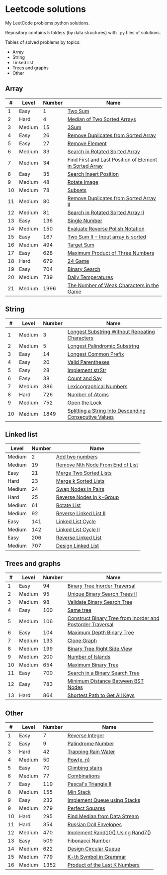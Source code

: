 # Leetcode solutions
My LeetCode problems python solutions.

Repository contains 5 folders (by data structures)
with `.py` files of solutions.

Tables of solved problems by topics:
- Array
- String
- Linked list
- Trees and graphs
- Other
 
## Array

| #   | Level  | Number | Name                                                                                                                                                                                           |
|-----|--------|--------|------------------------------------------------------------------------------------------------------------------------------------------------------------------------------------------------|
| 1   | Easy   | 1      | [Two Sum](https://github.com/mike-chesnokov/leetcode/blob/master/array/easy/0001_two_sum.py)                                                                                                   |
| 2   | Hard   | 4      | [Median of Two Sorted Arrays](https://github.com/mike-chesnokov/leetcode/blob/master/array/hard/0004_median_of_two_sorted_arrays.py)                                                           |
| 3   | Medium | 15     | [3Sum](https://github.com/mike-chesnokov/leetcode/blob/master/array/medium/0015_3sum.py)                                                                                                       |
| 4   | Easy   | 26     | [Remove Duplicates from Sorted Array](https://github.com/mike-chesnokov/leetcode/blob/master/array/easy/0026_remove_duplicates_from_sorted_array.py)                                           |
| 5   | Easy   | 27     | [Remove Element](https://github.com/mike-chesnokov/leetcode/blob/master/array/easy/0027_remove_element.py)                                                                                     |
| 6   | Medium | 33     | [Search in Rotated Sorted Array](https://github.com/mike-chesnokov/leetcode/blob/master/array/medium/0033_search_in_rotated_sorted_array.py)                                                   |
| 7   | Medium | 34     | [Find First and Last Position of Element in Sorted Array](https://github.com/mike-chesnokov/leetcode/blob/master/array/medium/0034_find_first_and_last_position_of_element_in_sorted_array.py) |
| 8   | Easy   | 35     | [Search Insert Position](https://github.com/mike-chesnokov/leetcode/blob/master/array/easy/0035_search_insert_position.py)                                                                     |
| 9   | Medium | 48     | [Rotate Image](https://github.com/mike-chesnokov/leetcode/blob/master/array/medium/0048_rotate_image.py)                                                                                       |
| 10  | Medium | 78     | [Subsets](https://github.com/mike-chesnokov/leetcode/blob/master/array/medium/0078_subsets.py)                                                                                                 |
| 11  | Medium | 80     | [Remove Duplicates from Sorted Array II](https://github.com/mike-chesnokov/leetcode/blob/master/array/medium/0080_remove_duplicates_from_sorted_array_ii.py)                                   |
| 12  | Medium | 81     | [Search in Rotated Sorted Array II](https://github.com/mike-chesnokov/leetcode/blob/master/array/medium/0081_search_in_rotated_sorted_array_ii.py)                                             |
| 13  | Easy   | 136    | [Single Number](https://github.com/mike-chesnokov/leetcode/blob/master/array/easy/0136_single_number.py)                                                                                       |
| 14  | Medium | 150    | [Evaluate Reverse Polish Notation](https://github.com/mike-chesnokov/leetcode/blob/master/array/medium/0150_evaluate_reverse_polish_notation.py)                                               |
| 15  | Easy   | 167    | [Two Sum II - Input array is sorted](https://github.com/mike-chesnokov/leetcode/blob/master/array/easy/0167_two_sum_ii_input_array_is_sorted.py)                                               |
| 16  | Medium | 494    | [Target Sum](https://github.com/mike-chesnokov/leetcode/blob/master/array/medium/0494_target_sum.py)                                                                                           |
| 17  | Easy   | 628    | [Maximum Product of Three Numbers](https://github.com/mike-chesnokov/leetcode/blob/master/array/easy/0628_max_product_3_nums.py)                                                               |
| 18  | Hard   | 679    | [24 Game](https://github.com/mike-chesnokov/leetcode/blob/master/array/hard/0679_24_game.py)                                                                                                   |  
| 19  | Easy   | 704    | [Binary Search](https://github.com/mike-chesnokov/leetcode/blob/master/array/easy/0704_binary_search.py)                                                                                       |
| 20  | Medium | 739    | [Daily Temperatures](https://github.com/mike-chesnokov/leetcode/blob/master/array/medium/0739_daily_temperatures.py)                                                                           |
| 21  | Medium | 1996   | [The Number of Weak Characters in the Game](https://github.com/mike-chesnokov/leetcode/blob/master/array/medium/1996_num_weak_characters_in_the_game.py)                                       |

## String

| #   | Level  | Number | Name                                                                                                                                                                             |
|-----|--------|--------|----------------------------------------------------------------------------------------------------------------------------------------------------------------------------------|
| 1   | Medium | 3      | [Longest Substring Without Repeating Characters](https://github.com/mike-chesnokov/leetcode/blob/master/string/medium/0003_longest_substring_without_repeating_characters.py)    |
| 2   | Medium | 5      | [Longest Palindromic Substring](https://github.com/mike-chesnokov/leetcode/blob/master/string/medium/0005_longest_palindromic_substring.py)                                      |
| 3   | Easy   | 14     | [Longest Common Prefix](https://github.com/mike-chesnokov/leetcode/blob/master/string/easy/0014_longest_common_prefix.py)                                                        |
| 4   | Easy   | 20     | [Valid Parentheses](https://github.com/mike-chesnokov/leetcode/blob/master/string/easy/0020_valid_parentheses.py)                                                                |
| 5   | Easy   | 28     | [Implement strStr](https://github.com/mike-chesnokov/leetcode/blob/master/string/easy/0028_implement_strstr.py)                                                                  |
| 6   | Easy   | 38     | [Count and Say](https://github.com/mike-chesnokov/leetcode/blob/master/string/easy/0038_count_and_say.py)                                                                        |
| 7   | Medium | 386    | [Lexicographical Numbers](https://github.com/mike-chesnokov/leetcode/blob/master/string/medium/0386_lexicographical_numbers.py)                                                  |
| 8   | Hard   | 726    | [Number of Atoms](https://github.com/mike-chesnokov/leetcode/blob/master/string/hard/0726_number_of_atoms.py)                                                                    |
| 9   | Medium | 752    | [Open the Lock](https://github.com/mike-chesnokov/leetcode/blob/master/string/medium/0752_open_the_lock.py)                                                                      |
| 10  | Medium | 1849   | [Splitting a String Into Descending Consecutive Values](https://github.com/mike-chesnokov/leetcode/blob/master/string/medium/1849_splitting_str_into_desc_consecutive_values.py) |

## Linked list

| Level  | Number | Name                                                                                                                                                |
|--------|--------|-----------------------------------------------------------------------------------------------------------------------------------------------------|
| Medium | 2      | [Add two numbers](https://github.com/mike-chesnokov/leetcode/blob/master/medium_problems/0002_add_two_numbers.py)                                   |
| Medium | 19     | [Remove Nth Node From End of List](https://github.com/mike-chesnokov/leetcode/blob/master/medium_problems/0019_remove_nth_node_from_end_of_list.py) |
| Easy   | 21     | [Merge Two Sorted Lists](https://github.com/mike-chesnokov/leetcode/blob/master/easy_problems/0021_merge_two_sorted_lists.py)                       |
| Hard   | 23     | [Merge k Sorted Lists](https://github.com/mike-chesnokov/leetcode/blob/master/hard_problems/0023_merge_k_sorted_lists.py)                           |
| Medium | 24     | [Swap Nodes in Pairs](https://github.com/mike-chesnokov/leetcode/blob/master/medium_problems/0024_swap_nodes_in_pairs.py)                           |
| Hard   | 25     | [Reverse Nodes in k-Group](https://github.com/mike-chesnokov/leetcode/blob/master/hard_problems/0025_reverse_nodes_in_k-group.py)                   |
| Medium | 61     | [Rotate List](https://github.com/mike-chesnokov/leetcode/blob/master/medium_problems/0061_rotate_list.py)                                           |
| Medium | 92     | [Reverse Linked List II](https://github.com/mike-chesnokov/leetcode/blob/master/medium_problems/0092_reverse_linked_list_ii.py)                     |
| Easy   | 141    | [Linked List Cycle](https://github.com/mike-chesnokov/leetcode/blob/master/easy_problems/0141_linked_list_cycle.py)                                 |
| Medium | 142    | [Linked List Cycle II](https://github.com/mike-chesnokov/leetcode/blob/master/medium_problems/0142_linked_list_cycle_ii.py)                         |
| Easy   | 206    | [Reverse Linked List](https://github.com/mike-chesnokov/leetcode/blob/master/easy_problems/0206_reverse_linked_list.py)                             |
| Medium | 707    | [Design Linked List](https://github.com/mike-chesnokov/leetcode/blob/master/medium_problems/0707_design_linked_list.py)                             |


## Trees and graphs

| #   | Level  | Number | Name                                                                                                                                                                                                |
|-----|--------|--------|-----------------------------------------------------------------------------------------------------------------------------------------------------------------------------------------------------|
| 1   | Easy   | 94     | [Binary Tree Inorder Traversal](https://github.com/mike-chesnokov/leetcode/blob/master/tree/easy/0094_bin_tree_inorder_traversal.py)                                                                |
| 2   | Medium | 95     | [Unique Binary Search Trees II](https://github.com/mike-chesnokov/leetcode/blob/master/tree/medium/0095_unique_bin_search_trees_ii.py)                                                              |
| 3   | Medium | 98     | [Validate Binary Search Tree](https://github.com/mike-chesnokov/leetcode/blob/master/tree/medium/0098_validate_binary_search_tree.py)                                                               |
| 4   | Easy   | 100    | [Same tree](https://github.com/mike-chesnokov/leetcode/blob/master/tree/easy/0100_same_tree.py)                                                                                                     |
| 5   | Medium | 106    | [Construct Binary Tree from Inorder and Postorder Traversal](https://github.com/mike-chesnokov/leetcode/blob/master/tree/medium/0106_construct_binary_tree_from_inorder_and_postorder_traversal.py) |
| 6   | Easy   | 104    | [Maximum Depth Binary Tree](https://github.com/mike-chesnokov/leetcode/blob/master/tree/easy/0104_max_depth_bin_tree.py)                                                                            |
| 7   | Medium | 133    | [Clone Graph](https://github.com/mike-chesnokov/leetcode/blob/master/tree/medium/0133_clone_graph.py)                                                                                               |
| 8   | Medium | 199    | [Binary Tree Right Side View](https://github.com/mike-chesnokov/leetcode/blob/master/tree/medium/0199_bin_tree_right_side_view.py)                                                                  |                                                          
| 9   | Medium | 200    | [Number of Islands](https://github.com/mike-chesnokov/leetcode/blob/master/tree/medium/0200_num_of_islands.py)                                                                                      |
| 10  | Medium | 654    | [Maximum Binary Tree](https://github.com/mike-chesnokov/leetcode/blob/master/tree/medium/0654_max_binary_tree.py)                                                                                   |
| 11  | Easy   | 700    | [Search in a Binary Search Tree](https://github.com/mike-chesnokov/leetcode/blob/master/tree/easy/0700_search_in_a_binary_search_tree.py)                                                           |
| 12  | Easy   | 783    | [Minimum Distance Between BST Nodes](https://github.com/mike-chesnokov/leetcode/blob/master/tree/easy/0783_minimum_distance_between_BST_nodes.py)                                                   |
| 13  | Hard   | 864    | [Shortest Path to Get All Keys](https://github.com/mike-chesnokov/leetcode/blob/master/tree/hard/0864_shortest_path_to_get_all_keys.py)                                                             | 

## Other

| #   | Level  | Number | Name                                                                                                                                         |
|-----|--------|--------|----------------------------------------------------------------------------------------------------------------------------------------------|
| 1   | Easy   | 7      | [Reverse Integer](https://github.com/mike-chesnokov/leetcode/blob/master/other/easy/0007_reverse_integer.py)                                 |
| 2   | Easy   | 9      | [Palindrome Number](https://github.com/mike-chesnokov/leetcode/blob/master/other/easy/0009_palindrome_number.py)                             |
| 3   | Hard   | 42     | [Trapping Rain Water](https://github.com/mike-chesnokov/leetcode/blob/master/other/hard/0042_trapping_rain_water.py)                         |
| 4   | Medium | 50     | [Pow(x, n)](https://github.com/mike-chesnokov/leetcode/blob/master/other/medium/0050_pow_x_n.py)                                             |
| 5   | Easy   | 70     | [Climbing stairs](https://github.com/mike-chesnokov/leetcode/blob/master/other/easy/0070_climbing_stairs.py)                                 |
| 6   | Medium | 77     | [Combinations](https://github.com/mike-chesnokov/leetcode/blob/master/other/medium/0077_combinations.py)                                     |
| 7   | Easy   | 119    | [Pascal's Triangle II](https://github.com/mike-chesnokov/leetcode/blob/master/other/easy/0119_pascal_triangle_II.py)                         |
| 8   | Medium | 155    | [Min Stack](https://github.com/mike-chesnokov/leetcode/blob/master/other/medium/0155_min_stack.py)                                           |
| 9   | Easy   | 232    | [Implement Queue using Stacks](https://github.com/mike-chesnokov/leetcode/blob/master/other/easy/)                                                                                                                                         |
| 9   | Medium | 279    | [Perfect Squares](https://github.com/mike-chesnokov/leetcode/blob/master/other/medium/0279_perfect_squares.py)                               |
| 10  | Hard   | 295    | [Find Median from Data Stream](https://github.com/mike-chesnokov/leetcode/blob/master/other/hard/0295_find_median_from_stream.py)            |
| 11  | Hard   | 354    | [Russian Doll Envelopes](https://github.com/mike-chesnokov/leetcode/blob/master/other/hard/0354_russian_doll_envelopes.py)                   |
| 12  | Medium | 470    | [Implement Rand10() Using Rand7()](https://github.com/mike-chesnokov/leetcode/blob/master/other/medium/0470_implement_rand10_using_rand7.py) |
| 13  | Easy   | 509    | [Fibonacci Number](https://github.com/mike-chesnokov/leetcode/blob/master/other/easy/0509_fibonacci_number.py)                               |
| 14  | Medium | 622    | [Design Circular Queue](https://github.com/mike-chesnokov/leetcode/blob/master/other/medium/0622_design_circular_queue.py)                   |
| 15  | Medium | 779    | [K-th Symbol in Grammar](https://github.com/mike-chesnokov/leetcode/blob/master/other/medium/0779_kth_symbol_in_grammar.py)                  |
| 16  | Medium | 1352   | [ Product of the Last K Numbers](https://github.com/mike-chesnokov/leetcode/blob/master/other/medium/1352_product_last_k_numbers.py)         |
